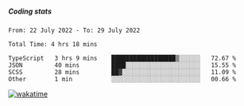 ##### Coding stats
<!--START_SECTION:waka-->

```text
From: 22 July 2022 - To: 29 July 2022

Total Time: 4 hrs 18 mins

TypeScript   3 hrs 9 mins    ██████████████████▒░░░░░░   72.67 %
JSON         40 mins         ████░░░░░░░░░░░░░░░░░░░░░   15.55 %
SCSS         28 mins         ██▓░░░░░░░░░░░░░░░░░░░░░░   11.09 %
Other        1 min           ░░░░░░░░░░░░░░░░░░░░░░░░░   00.66 %
```

<!--END_SECTION:waka-->
[![wakatime](https://wakatime.com/badge/user/329dc1fa-7f70-4f01-9856-611936998063.svg)](https://wakatime.com/@329dc1fa-7f70-4f01-9856-611936998063)
